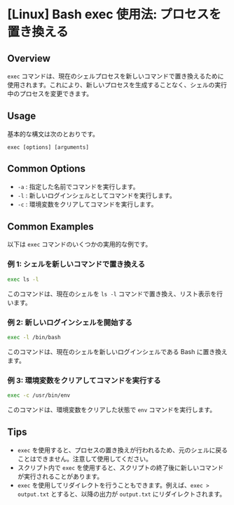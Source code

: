 # [Linux] Bash exec 使用法: プロセスを置き換える

## Overview
`exec` コマンドは、現在のシェルプロセスを新しいコマンドで置き換えるために使用されます。これにより、新しいプロセスを生成することなく、シェルの実行中のプロセスを変更できます。

## Usage
基本的な構文は次のとおりです。

```
exec [options] [arguments]
```

## Common Options
- `-a` : 指定した名前でコマンドを実行します。
- `-l` : 新しいログインシェルとしてコマンドを実行します。
- `-c` : 環境変数をクリアしてコマンドを実行します。

## Common Examples
以下は `exec` コマンドのいくつかの実用的な例です。

### 例 1: シェルを新しいコマンドで置き換える
```bash
exec ls -l
```
このコマンドは、現在のシェルを `ls -l` コマンドで置き換え、リスト表示を行います。

### 例 2: 新しいログインシェルを開始する
```bash
exec -l /bin/bash
```
このコマンドは、現在のシェルを新しいログインシェルである Bash に置き換えます。

### 例 3: 環境変数をクリアしてコマンドを実行する
```bash
exec -c /usr/bin/env
```
このコマンドは、環境変数をクリアした状態で `env` コマンドを実行します。

## Tips
- `exec` を使用すると、プロセスの置き換えが行われるため、元のシェルに戻ることはできません。注意して使用してください。
- スクリプト内で `exec` を使用すると、スクリプトの終了後に新しいコマンドが実行されることがあります。
- `exec` を使用してリダイレクトを行うこともできます。例えば、`exec > output.txt` とすると、以降の出力が `output.txt` にリダイレクトされます。